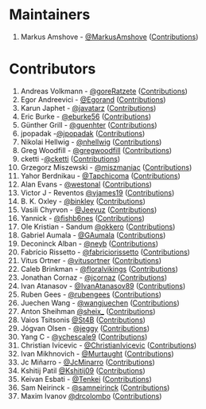 # Maintainers

1. Markus Amshove - [@MarkusAmshove](https://github.com/MarkusAmshove) ([Contributions](https://github.com/MarkusAmshove/Kluent/commits?author=MarkusAmshove))

# Contributors

1. Andreas Volkmann - [@goreRatzete](https://github.com/goreRatzete) ([Contributions](https://github.com/MarkusAmshove/Kluent/commits?author=goreRatzete))
1. Egor Andreevici - [@Egorand](https://github.com/Egorand) ([Contributions](https://github.com/MarkusAmshove/Kluent/commits?author=Egorand))
1. Karun Japhet - [@javatarz](https://github.com/javatarz) ([Contributions](https://github.com/MarkusAmshove/Kluent/commits?author=javatarz))
1. Eric Burke - [@eburke56](https://github.com/eburke56) ([Contributions](https://github.com/MarkusAmshove/Kluent/commits?author=eburke56))
1. Günther Grill - [@guenhter](https://github.com/guenhter) ([Contributions](https://github.com/MarkusAmshove/Kluent/commits?author=guenhter))
1. jpopadak -[@jpopadak](https://github.com/jpopadak) ([Contributions](https://github.com/MarkusAmshove/Kluent/commits?author=jpopadak))
1. Nikolai Hellwig - [@nhellwig](https://github.com/nhellwig) ([Contributions](https://github.com/MarkusAmshove/Kluent/commits?author=nhellwig))
1. Greg Woodfill - [@gregwoodfill](https://github.com/gregwoodfill) ([Contributions](https://github.com/MarkusAmshove/Kluent/commits?author=gregwoodfill))
1. cketti -[@cketti](https://github.com/cketti) ([Contributions](https://github.com/MarkusAmshove/Kluent/commits?author=cketti))
1. Grzegorz Miszewski - [@miszmaniac](https://github.com/miszmaniac) ([Contributions](https://github.com/MarkusAmshove/Kluent/commits?author=miszmaniac))
1. Yahor Berdnikau - [@Tapchicoma](https://github.com/Tapchicoma) ([Contributions](https://github.com/MarkusAmshove/Kluent/commits?author=Tapchicoma))
1. Alan Evans - [@westonal](https://github.com/westonal) ([Contributions](https://github.com/MarkusAmshove/Kluent/commits?author=westonal))
1. Victor J - Reventos [@vjames19](https://github.com/vjames19) ([Contributions](https://github.com/MarkusAmshove/Kluent/commits?author=vjames19))
1. B. K. Oxley - [@binkley](https://github.com/binkley) ([Contributions](https://github.com/MarkusAmshove/Kluent/commits?author=binkley))
1. Vasili Chyrvon - [@Jeevuz](https://github.com/Jeevuz) ([Contributions](https://github.com/MarkusAmshove/Kluent/commits?author=Jeevuz))
1. Yannick - [@fishb6nes](https://github.com/fishb6nes) ([Contributions](https://github.com/MarkusAmshove/Kluent/commits?author=fishb6nes))
1. Ole Kristian - Sandum [@okkero](https://github.com/okkero) ([Contributions](https://github.com/MarkusAmshove/Kluent/commits?author=okkero))
1. Gabriel Aumala - [@GAumala](https://github.com/GAumala) ([Contributions](https://github.com/MarkusAmshove/Kluent/commits?author=GAumala))
1. Deconinck Alban - [@neyb](https://github.com/neyb) ([Contributions](https://github.com/MarkusAmshove/Kluent/commits?author=neyb))
1. Fabrício Rissetto - [@fabriciorissetto](https://github.com/fabriciorissetto) ([Contributions](https://github.com/MarkusAmshove/Kluent/commits?author=fabriciorissetto))
1. Vitus Ortner - [@vitusortner](https://github.com/vitusortner) ([Contributions](https://github.com/MarkusAmshove/Kluent/commits?author=vitusortner))
1. Caleb Brinkman - [@floralvikings](https://github.com/floralvikings) ([Contributions](https://github.com/MarkusAmshove/Kluent/commits?author=floralvikings))
1. Jonathan Cornaz - [@jcornaz](https://github.com/jcornaz) ([Contributions](https://github.com/MarkusAmshove/Kluent/commits?author=jcornaz))
1. Ivan Atanasov - [@IvanAtanasov89](https://github.com/IvanAtanasov89) ([Contributions](https://github.com/MarkusAmshove/Kluent/commits?author=IvanAtanasov89))
1. Ruben Gees - [@rubengees](https://github.com/rubengees) ([Contributions](https://github.com/MarkusAmshove/Kluent/commits?author=rubengees))
1. Juechen Wang - [@wangjuechen](https://github.com/wangjuechen) ([Contributions](https://github.com/MarkusAmshove/Kluent/commits?author=wangjuechen))
1. Anton Sheihman [@sheix_](https://github.com/sheix_) ([Contributions](https://github.com/MarkusAmshove/Kluent/commits?author=rubengees))
1. Vaios Tsitsonis [@St4B](https://github.com/St4B) ([Contributions](https://github.com/MarkusAmshove/Kluent/commits?author=st4b))
1. Jógvan Olsen - [@jeggy](https://github.com/jeggy) ([Contributions](https://github.com/MarkusAmshove/Kluent/commits?author=jeggy))
1. Yang C - [@ychescale9](https://github.com/ychescale9) ([Contributions](https://github.com/MarkusAmshove/Kluent/commits?author=ychescale9))
1. Christian Ivicevic - [@ChristianIvicevic](https://github.com/ChristianIvicevic) ([Contributions](https://github.com/MarkusAmshove/Kluent/commits?author=ChristianIvicevic))
1. Ivan Mikhnovich - [@Murtaught](https://github.com/Murtaught) ([Contributions](https://github.com/MarkusAmshove/Kluent/commits?author=Murtaught))
1. Jc Miñarro - [@JcMinarro](https://github.com/JcMinarro) ([Contributions](https://github.com/MarkusAmshove/Kluent/commits?author=JcMinarro))
1. Kshitij Patil [@Kshitij09](https://github.com/Kshitij09) ([Contributions](https://github.com/MarkusAmshove/Kluent/commits?author=Kshitij09))
1. Keivan Esbati - [@Tenkei](https://github.com/Tenkei) ([Contributions](https://github.com/MarkusAmshove/Kluent/commits?author=Tenkei))
1. Sam Neirinck - [@samneirinck](https://github.com/samneirinck) ([Contributions](https://github.com/MarkusAmshove/Kluent/commits?author=samneirinck)) 
1. Maxim Ivanov [@drcolombo](https://github.com/drcolombo) ([Contributions](https://github.com/MarkusAmshove/Kluent/commits?author=drcolombo))
